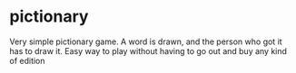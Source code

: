 # pictionary
Very simple pictionary game. A word is drawn, and the person who got it has to draw it. Easy way to play without having to go out and buy any kind of edition
